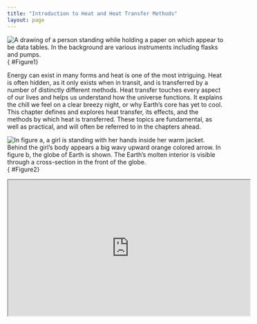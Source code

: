 ```yaml
---
title: "Introduction to Heat and Heat Transfer Methods"
layout: page
---
```


![A drawing of a person standing while holding a paper on which appear to be data tables. In the background are various instruments including flasks and pumps.](../resources/Figure_14_00_01.jpg "Eunice Newton Foote was the first to determine the relationship between carbon dioxide, water vapor, and the potential for global heating. She designed and conducted a number of experiments to uncover the ability of different gases to trap heat, describing what would later be referred to as greenhouse gases. (credit: Carlyn Iverson, NOAA Climate.gov)
Chapter Outline")
{ #Figure1}

Energy can exist in many forms and heat is one of the most intriguing. Heat is
often hidden, as it only exists when in transit, and is transferred by a number
of distinctly different methods. Heat transfer touches every aspect of our lives
and helps us understand how the universe functions. It explains the chill we
feel on a clear breezy night, or why Earth’s core has yet to cool. This chapter
defines and explores heat transfer, its effects, and the methods by which heat
is transferred. These topics are fundamental, as well as practical, and will
often be referred to in the chapters ahead.

![In figure a, a girl is standing with her hands inside her warm jacket. Behind the girl&#x2019;s body appears a big wavy upward orange colored arrow. In figure b, the globe of Earth is shown. The Earth&#x2019;s molten interior is visible through a cross-section in the front of the globe.](../resources/Figure_14_00_02.jpg "(a) The chilling effect of a clear breezy night is produced by the wind and by radiative heat transfer to cold outer space. (b) There was once great controversy about the Earth&#x2019;s age, but it is now generally accepted to be about 4.5 billion years old. Much of the debate is centered on the Earth&#x2019;s molten interior. According to our understanding of heat transfer, if the Earth is really that old, its center should have cooled off long ago. The discovery of radioactivity in rocks revealed the source of energy that keeps the Earth&#x2019;s interior molten, despite heat transfer to the surface, and from there to cold outer space.")
{ #Figure2}

<div class="note" data-label="Video" markdown="1">
<iframe width="560" height="315" src="https://www.youtube.com/embed/CyHKB4calRo"  allow="accelerometer; autoplay; clipboard-write; encrypted-media; gyroscope; picture-in-picture" allowfullscreen></iframe>
</div>
